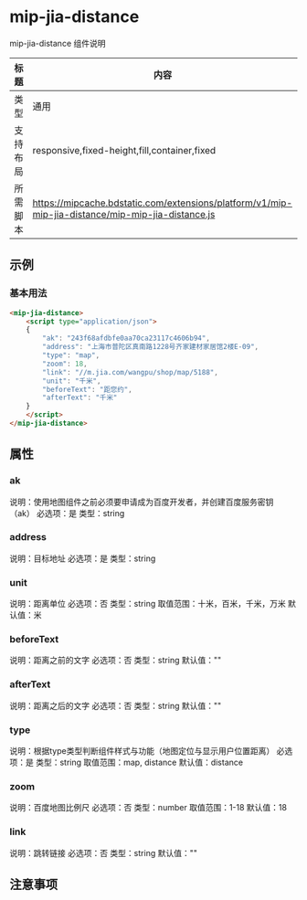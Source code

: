 # mip-jia-distance

mip-jia-distance 组件说明

标题|内容
----|----
类型|通用
支持布局|responsive,fixed-height,fill,container,fixed
所需脚本|https://mipcache.bdstatic.com/extensions/platform/v1/mip-mip-jia-distance/mip-mip-jia-distance.js

## 示例

### 基本用法
```html
<mip-jia-distance>
	<script type="application/json">
    {
        "ak": "243f68afdbfe0aa70ca23117c4606b94",
        "address": "上海市普陀区真南路1228号齐家建材家居馆2楼E-09",
        "type": "map",
        "zoom": 18,
        "link": "//m.jia.com/wangpu/shop/map/5188",
        "unit": "千米",
        "beforeText": "距您约",
        "afterText": "千米"
    }
    </script>
</mip-jia-distance>
```

## 属性

### ak

说明：使用地图组件之前必须要申请成为百度开发者，并创建百度服务密钥（ak）
必选项：是
类型：string

### address

说明：目标地址
必选项：是
类型：string

### unit

说明：距离单位
必选项：否
类型：string
取值范围：十米，百米，千米，万米
默认值：米

### beforeText

说明：距离之前的文字
必选项：否
类型：string
默认值：""

### afterText

说明：距离之后的文字
必选项：否
类型：string
默认值：""

### type

说明：根据type类型判断组件样式与功能（地图定位与显示用户位置距离）
必选项：是
类型：string
取值范围：map, distance
默认值：distance

### zoom

说明：百度地图比例尺
必选项：否
类型：number
取值范围：1-18
默认值：18

### link

说明：跳转链接
必选项：否
类型：string
默认值：""


## 注意事项
